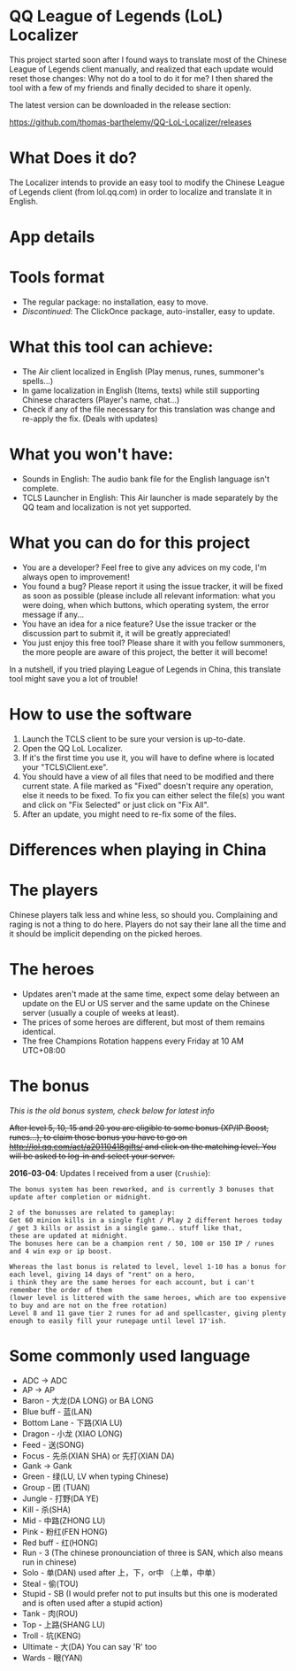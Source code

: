 QQ League of Legends (LoL) Localizer
=====

This project started soon after I found ways to translate most of the Chinese League of Legends client manually, and realized that each update would reset those changes: Why not do a tool to do it for me? I then shared the tool with a few of my friends and finally decided to share it openly.

The latest version can be downloaded in the release section:

https://github.com/thomas-barthelemy/QQ-LoL-Localizer/releases

What Does it do?
====
The Localizer intends to provide an easy tool to modify the Chinese League of Legends client (from lol.qq.com) in order to localize and translate it in English.

App details
====

Tools format
===

* The regular package: no installation, easy to move.
* *Discontinued*: The ClickOnce package, auto-installer, easy to update.

What this tool can achieve:
===

* The Air client localized in English (Play menus, runes, summoner's spells...)
* In game localization in English (Items, texts) while still supporting Chinese characters (Player's name, chat...)
* Check if any of the file necessary for this translation was change and re-apply the fix. (Deals with updates)

What you won't have:
===

* Sounds in English: The audio bank file for the English language isn't complete.
* TCLS Launcher in English: This Air launcher is made separately by the QQ team and localization is not yet supported. 

What you can do for this project
===

* You are a developer? Feel free to give any advices on my code, I'm always open to improvement!
* You found a bug? Please report it using the issue tracker, it will be fixed as soon as possible (please include all relevant information: what you were doing, when which buttons, which operating system, the error message if any...
* You have an idea for a nice feature? Use the issue tracker or the discussion part to submit it, it will be greatly appreciated!
* You just enjoy this free tool? Please share it with you fellow summoners, the more people are aware of this project, the better it will become!

In a nutshell, if you tried playing League of Legends in China, this translate tool might save you a lot of trouble!

How to use the software
====

1. Launch the TCLS client to be sure your version is up-to-date.
2. Open the QQ LoL Localizer.
3. If it's the first time you use it, you will have to define where is located your "TCLS\Client.exe".
4. You should have a view of all files that need to be modified and there current state. A file marked as "Fixed" doesn't require any operation, else it needs to be fixed. To fix you can either select the file(s) you want and click on "Fix Selected" or just click on "Fix All".
5. After an update, you might need to re-fix some of the files.

Differences when playing in China
====

The players
===

Chinese players talk less and whine less, so should you. Complaining and raging is not a thing to do here.
Players do not say their lane all the time and it should be implicit depending on the picked heroes.

The heroes
===

* Updates aren't made at the same time, expect some delay between an update on the EU or US server and the same update on the Chinese server (usually a couple of weeks at least).
* The prices of some heroes are different, but most of them remains identical.
* The free Champions Rotation happens every Friday at 10 AM UTC+08:00

The bonus
===

*This is the old bonus system, check below for latest info*

~~After level 5, 10, 15 and 20 you are eligible to some bonus (XP/IP Boost, runes...), to claim those bonus you have to go on http://lol.qq.com/act/a20110418gifts/ and click on the matching level.
You will be asked to log-in and select your server.~~

**2016-03-04**: Updates I received from a user (`Crushie`):
```
The bonus system has been reworked, and is currently 3 bonuses that update after completion or midnight.

2 of the bonusses are related to gameplay:
Get 60 minion kills in a single fight / Play 2 different heroes today / get 3 kills or assist in a single game.. stuff like that, 
these are updated at midnight.
The bonuses here can be a champion rent / 50, 100 or 150 IP / runes and 4 win exp or ip boost.

Whereas the last bonus is related to level, level 1-10 has a bonus for each level, giving 14 days of "rent" on a hero,
i think they are the same heroes for each account, but i can't remember the order of them
(lower level is littered with the same heroes, which are too expensive to buy and are not on the free rotation)
Level 8 and 11 gave tier 2 runes for ad and spellcaster, giving plenty enough to easily fill your runepage until level 17'ish.
```


Some commonly used language
====

* ADC -> ADC
* AP -> AP
* Baron - 大龙(DA LONG) or BA LONG
* Blue buff - 蓝(LAN)
* Bottom Lane - 下路(XIA LU)
* Dragon - 小龙 (XIAO LONG)
* Feed - 送(SONG)
* Focus - 先杀(XIAN SHA) or 先打(XIAN DA)
* Gank -> Gank
* Green - 绿(LU, LV when typing Chinese)
* Group - 团 (TUAN)
* Jungle - 打野(DA YE)
* Kill - 杀(SHA)
* Mid - 中路(ZHONG LU)
* Pink - 粉红(FEN HONG)
* Red buff - 红(HONG)
* Run - 3 (The chinese pronounciation of three is SAN, which also means run in chinese)
* Solo - 单(DAN) used after 上，下，or中 （上单，中单）
* Steal - 偷(TOU)
* Stupid - SB (I would prefer not to put insults but this one is moderated and is often used after a stupid action)
* Tank - 肉(ROU)
* Top - 上路(SHANG LU)
* Troll - 坑(KENG)
* Ultimate - 大(DA) You can say 'R' too
* Wards - 眼(YAN)
